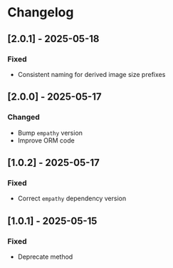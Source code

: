 
# Changelog


## [2.0.1] - 2025-05-18

### Fixed

- Consistent naming for derived image size prefixes


## [2.0.0] - 2025-05-17

### Changed

- Bump `empathy` version
- Improve ORM code


## [1.0.2] - 2025-05-17

### Fixed

- Correct `empathy` dependency version


## [1.0.1] - 2025-05-15

### Fixed

- Deprecate method
